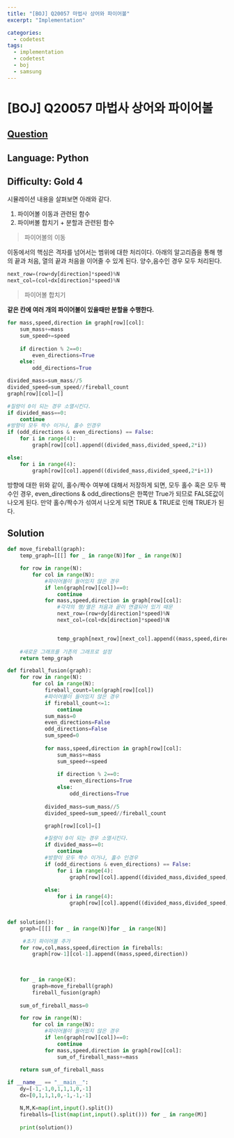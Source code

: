 ```yaml
---
title: "[BOJ] Q20057 마법사 상어와 파이어볼"
excerpt: "Implementation"

categories:
  - codetest
tags:
  - implementation
  - codetest
  - boj
  - samsung
---
```

# [BOJ] Q20057 마법사 상어와 파이어볼
## [Question](https://www.acmicpc.net/problem/20056)
## Language: Python
## Difficulty: Gold 4

시뮬레이션 내용을 살펴보면 아래와 같다.

1. 파이어볼 이동과 관련된 함수
2. 파이버볼 합치기 + 분할과 관련된 함수

> 파이어볼의 이동

이동에서의 핵심은 격자를 넘어서는 범위에 대한 처리이다. 아래의 알고리즘을 통해 행의 끝과 처음, 열의 끝과 처음을 이어줄 수 있게 된다. 양수,음수인 경우 모두 처리된다.

```python
next_row=(row+dy[direction]*speed)%N
next_col=(col+dx[direction]*speed)%N
```

> 파이어볼 합치기

**같은 칸에 여러 개의 파이어볼이 있을때만 분할을 수행한다.**

```python
for mass,speed,direction in graph[row][col]:
    sum_mass+=mass
    sum_speed+=speed
    
    if direction % 2==0:
        even_directions=True
    else:
        odd_directions=True

divided_mass=sum_mass//5
divided_speed=sum_speed//fireball_count
graph[row][col]=[]

#질량이 0이 되는 경우 소멸시킨다.
if divided_mass==0:
    continue
#방향이 모두 짝수 이거나, 홀수 인경우
if (odd_directions & even_directions) == False:
    for i in range(4):
        graph[row][col].append((divided_mass,divided_speed,2*i))

else:
    for i in range(4):
        graph[row][col].append((divided_mass,divided_speed,2*i+1))
```

방향에 대한 위와 같이, 홀수/짝수 여부에 대해서 저장하게 되면, 모두 홀수 혹은 모두 짝수인 경우, even_directions & odd_directions은 한쪽만 True가 되므로 FALSE값이 나오게 된다. 만약 홀수/짝수가 섞여서 나오게 되면 TRUE & TRUE로 인해 TRUE가 된다.


## Solution

```python
def move_fireball(graph):
    temp_graph=[[[] for _ in range(N)]for _ in range(N)]

    for row in range(N):
        for col in range(N):
            #파이어볼이 들어있지 않은 경우
            if len(graph[row][col])==0:
                continue
            for mass,speed,direction in graph[row][col]:
                #각각의 행/열은 처음과 끝이 연결되어 있기 때문
                next_row=(row+dy[direction]*speed)%N
                next_col=(col+dx[direction]*speed)%N


                temp_graph[next_row][next_col].append((mass,speed,direction))
    
    #새로운 그래프를 기존의 그래프로 설정
    return temp_graph

def fireball_fusion(graph):
    for row in range(N):
        for col in range(N):
            fireball_count=len(graph[row][col])
            #파이어볼이 들어있지 않은 경우
            if fireball_count<=1:
                continue
            sum_mass=0
            even_directions=False
            odd_directions=False
            sum_speed=0
            
            for mass,speed,direction in graph[row][col]:
                sum_mass+=mass
                sum_speed+=speed
                
                if direction % 2==0:
                    even_directions=True
                else:
                    odd_directions=True
            
            divided_mass=sum_mass//5
            divided_speed=sum_speed//fireball_count

            graph[row][col]=[]

            #질량이 0이 되는 경우 소멸시킨다.
            if divided_mass==0:
                continue
            #방향이 모두 짝수 이거나, 홀수 인경우
            if (odd_directions & even_directions) == False:
                for i in range(4):
                    graph[row][col].append((divided_mass,divided_speed,2*i))
            
            else:
                for i in range(4):
                    graph[row][col].append((divided_mass,divided_speed,2*i+1))
              

def solution():
    graph=[[[] for _ in range(N)]for _ in range(N)]

     #초기 파이어볼 추가
    for row,col,mass,speed,direction in fireballs:
        graph[row-1][col-1].append((mass,speed,direction))

    
     
    for _ in range(K):
        graph=move_fireball(graph)
        fireball_fusion(graph) 
    
    sum_of_fireball_mass=0

    for row in range(N):
        for col in range(N):
            #파이어볼이 들어있지 않은 경우
            if len(graph[row][col])==0:
                continue
            for mass,speed,direction in graph[row][col]:
                sum_of_fireball_mass+=mass
    
    return sum_of_fireball_mass

if __name__ == "__main__":
    dy=[-1,-1,0,1,1,1,0,-1]
    dx=[0,1,1,1,0,-1,-1,-1]

    N,M,K=map(int,input().split())
    fireballs=[list(map(int,input().split())) for _ in range(M)]
    
    print(solution())

```